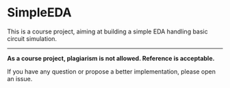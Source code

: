 # SimpleEDA

This is a course project, aiming at building a simple EDA handling basic circuit simulation.

---

**As a course project, plagiarism is not allowed. Reference is acceptable.**

If you have any question or propose a better implementation, please open an issue.
